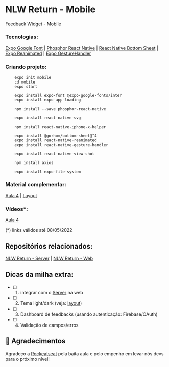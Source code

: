 # NLW Return - Mobile
Feedback Widget - Mobile

### Tecnologias:
[Expo Google Font](https://docs.expo.dev/guides/using-custom-fonts/) | 
[Phosphor React Native](https://github.com/duongdev/phosphor-react-native) | 
[React Native Bottom Sheet](https://gorhom.github.io/react-native-bottom-sheet/) | 
[Expo Reanimated](https://docs.expo.dev/versions/latest/sdk/reanimated/) | 
[Expo GestureHandler](https://docs.expo.dev/versions/latest/sdk/gesture-handler/)

### Criando projeto:
        expo init mobile
        cd mobile
        expo start

        expo install expo-font @expo-google-fonts/inter
        expo install expo-app-loading

        npm install --save phosphor-react-native

        expo install react-native-svg

        npm install react-native-iphone-x-helper

        expo install @gorhom/bottom-sheet@^4
        expo install react-native-reanimated
        expo install react-native-gesture-handler

        expo install react-native-view-shot

        npm install axios

        expo install expo-file-system

### Material complementar:
[Aula 4](https://efficient-sloth-d85.notion.site/Aula-04-acf4147342e6404da94e67f9653a8ab8) |
[Layout](https://www.figma.com/file/KwRfD4DeYK4bdGIp6oAPqs/Feedback-Widget-(Community)?node-id=10%3A1638)

### Vídeos*:
[Aula 4](https://www.youtube.com/watch?v=p3rklgvqK4M)

(*) links válidos até 08/05/2022

## Repositórios relacionados:
[NLW Return - Server](https://github.com/jairpro/nlw-return-server) | 
[NLW Return - Web](https://github.com/jairpro/nlw-return-web)

## Dicas da milha extra:
- [ ] 1. integrar com o [Server](https://github.com/jairpro/nlw-return-server) na web
- [ ] 2. Tema light/dark (veja: 
[layout](https://www.figma.com/file/KwRfD4DeYK4bdGIp6oAPqs/Feedback-Widget-(Community)?node-id=10%3A1638))
- [ ] 3. Dashboard de feedbacks (usando autenticação: Firebase/OAuth)
- [ ] 4. Validação de campos/erros

## 💜 Agradecimentos
Agradeço a [Rockeatseat](https://rocketseat.com.br/) pela baita aula e pelo empenho em levar nós devs para o próximo nível!
